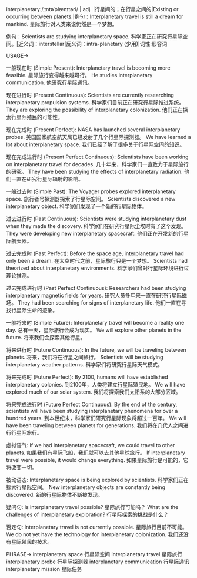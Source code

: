 interplanetary:/ˌɪntəˈplænɪtəri/ | adj. |行星间的；在行星之间的|Existing or occurring between planets.|例句：Interplanetary travel is still a dream for mankind.  星际旅行对人类来说仍然是一个梦想。

例句：Scientists are studying interplanetary space. 科学家正在研究行星际空间。|近义词：interstellar|反义词：intra-planetary (少用)|词性:形容词


USAGE->

一般现在时 (Simple Present):
Interplanetary travel is becoming more feasible. 星际旅行变得越来越可行。
He studies interplanetary communication. 他研究行星际通讯。


现在进行时 (Present Continuous):
Scientists are currently researching interplanetary propulsion systems. 科学家们目前正在研究行星际推进系统。
They are exploring the possibility of interplanetary colonization. 他们正在探索行星际殖民的可能性。


现在完成时 (Present Perfect):
NASA has launched several interplanetary probes. 美国国家航空航天局已经发射了几个行星际探测器。
We have learned a lot about interplanetary space. 我们已经了解了很多关于行星际空间的知识。


现在完成进行时 (Present Perfect Continuous):
Scientists have been working on interplanetary travel for decades. 几十年来，科学家们一直致力于星际旅行的研究。
They have been studying the effects of interplanetary radiation. 他们一直在研究行星际辐射的影响。


一般过去时 (Simple Past):
The Voyager probes explored interplanetary space. 旅行者号探测器探索了行星际空间。
Scientists discovered a new interplanetary object. 科学家们发现了一个新的行星际物体。


过去进行时 (Past Continuous):
Scientists were studying interplanetary dust when they made the discovery. 科学家们在研究行星际尘埃时有了这个发现。
They were developing new interplanetary spacecraft. 他们正在开发新的行星际航天器。


过去完成时 (Past Perfect):
Before the space age, interplanetary travel had only been a dream. 在太空时代之前，星际旅行只是一个梦想。
Scientists had theorized about interplanetary environments. 科学家们曾对行星际环境进行过理论推测。


过去完成进行时 (Past Perfect Continuous):
Researchers had been studying interplanetary magnetic fields for years. 研究人员多年来一直在研究行星际磁场。
They had been searching for signs of interplanetary life. 他们一直在寻找行星际生命的迹象。


一般将来时 (Simple Future):
Interplanetary travel will become a reality one day.  总有一天，星际旅行会成为现实。
We will explore other planets in the future. 将来我们会探索其他行星。


将来进行时 (Future Continuous):
In the future, we will be traveling between planets. 将来，我们将在行星之间旅行。
Scientists will be studying interplanetary weather patterns. 科学家们将研究行星际天气模式。


将来完成时 (Future Perfect):
By 2100, humans will have established interplanetary colonies. 到2100年，人类将建立行星际殖民地。
We will have explored much of our solar system. 我们将探索我们太阳系的大部分区域。


将来完成进行时 (Future Perfect Continuous):
By the end of the century, scientists will have been studying interplanetary phenomena for over a hundred years. 到本世纪末，科学家们研究行星际现象将超过一百年。
We will have been traveling between planets for generations. 我们将在几代人之间进行行星际旅行。



虚拟语气:
If we had interplanetary spacecraft, we could travel to other planets. 如果我们有星际飞船，我们就可以去其他星球旅行。
If interplanetary travel were possible, it would change everything. 如果星际旅行是可能的，它将改变一切。


被动语态:
Interplanetary space is being explored by scientists. 科学家们正在探索行星际空间。
New interplanetary objects are constantly being discovered.  新的行星际物体不断被发现。


疑问句:
Is interplanetary travel possible? 星际旅行可能吗？
What are the challenges of interplanetary exploration? 行星际探索的挑战是什么？


否定句:
Interplanetary travel is not currently possible. 星际旅行目前不可能。
We do not yet have the technology for interplanetary colonization. 我们还没有星际殖民的技术。




PHRASE->
interplanetary space 行星际空间
interplanetary travel 星际旅行
interplanetary probe 行星际探测器
interplanetary communication 行星际通讯
interplanetary mission 星际任务
